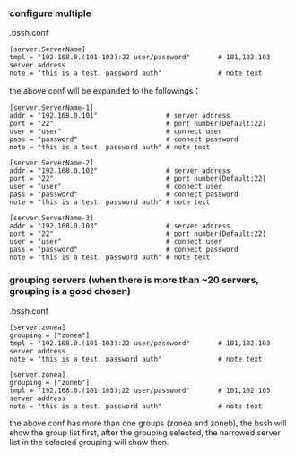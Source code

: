 ### configure multiple 

.bssh.conf

```
[server.ServerName]
tmpl = "192.168.0.(101-103):22 user/password"       # 101,102,103 server address
note = "this is a test. password auth"              # note text
```

the above conf will be expanded to the followings：

```
[server.ServerName-1]
addr = "192.168.0.101"                 # server address
port = "22"                            # port number(Default:22)
user = "user"                          # connect user
pass = "password"                      # connect password
note = "this is a test. password auth" # note text

[server.ServerName-2]
addr = "192.168.0.102"                 # server address
port = "22"                            # port number(Default:22)
user = "user"                          # connect user
pass = "password"                      # connect password
note = "this is a test. password auth" # note text

[server.ServerName-3]
addr = "192.168.0.103"                 # server address
port = "22"                            # port number(Default:22)
user = "user"                          # connect user
pass = "password"                      # connect password
note = "this is a test. password auth" # note text
```

### grouping servers (when there is more than ~20 servers, grouping is a good chosen)

.bssh.conf

```
[server.zonea]
grouping = ["zonea"]
tmpl = "192.168.0.(101-103):22 user/password"       # 101,102,103 server address
note = "this is a test. password auth"              # note text

[server.zonea]
grouping = ["zoneb"]
tmpl = "192.168.0.(101-103):22 user/password"       # 101,102,103 server address
note = "this is a test. password auth"              # note text
```

the above conf has more than one groups (zonea and zoneb), the bssh will show the group list first,
after the grouping selected, the narrowed server list in the selected grouping will show then.
